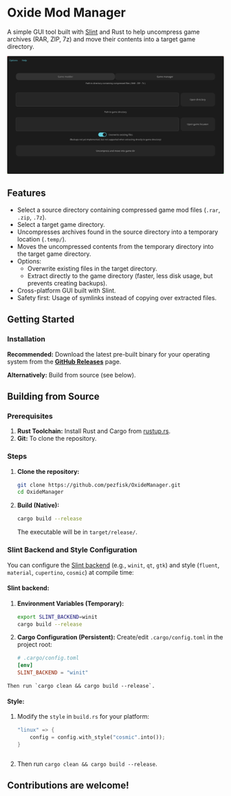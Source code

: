 # Oxide Mod Manager

A simple GUI tool built with [Slint](https://slint.dev/) and Rust to help uncompress game archives (RAR, ZIP, 7z) and move their contents into a target game directory.

![Screenshot](assets/program.png)

## Features

*   Select a source directory containing compressed game mod files (`.rar`, `.zip`, `.7z`).
*   Select a target game directory.
*   Uncompresses archives found in the source directory into a temporary location (`.temp/`).
*   Moves the uncompressed contents from the temporary directory into the target game directory.
*   Options:
    *   Overwrite existing files in the target directory.
    *   Extract directly to the game directory (faster, less disk usage, but prevents creating backups).
*   Cross-platform GUI built with Slint.
*   Safety first: Usage of symlinks instead of copying over extracted files.

## Getting Started

### Installation

**Recommended:** Download the latest pre-built binary for your operating system from the [**GitHub Releases**](https://github.com/pezfisk/OxideManager/releases) page.

**Alternatively:** Build from source (see below).

## Building from Source

### Prerequisites

1.  **Rust Toolchain:** Install Rust and Cargo from [rustup.rs](https://rustup.rs/).
2.  **Git:** To clone the repository.

### Steps

1.  **Clone the repository:**
    ```bash
    git clone https://github.com/pezfisk/OxideManager.git
    cd OxideManager
    ```

2.  **Build (Native):**
    ```bash
    cargo build --release
    ```
    The executable will be in `target/release/`.

### Slint Backend and Style Configuration

You can configure the [Slint backend](https://docs.slint.dev/latest/docs/slint/reference/std-widgets/style/) (e.g., `winit`, `qt`, `gtk`) and style (`fluent`, `material`, `cupertino`, `cosmic`) at compile time:

#### **Slint backend**:
  1.  **Environment Variables (Temporary):**
      ```bash
      export SLINT_BACKEND=winit
      cargo build --release

      ```
  2.  **Cargo Configuration (Persistent):** Create/edit `.cargo/config.toml` in the project root:
      ```toml
      # .cargo/config.toml
      [env]
      SLINT_BACKEND = "winit"
      ```
    Then run `cargo clean && cargo build --release`.
#### **Style**:
  1. Modify the `style` in `build.rs` for your platform:
        ```rust
        "linux" => {
            config = config.with_style("cosmic".into());
        }
        ```
        ```
  2. Then run `cargo clean && cargo build --release`.

## Contributions are welcome!

